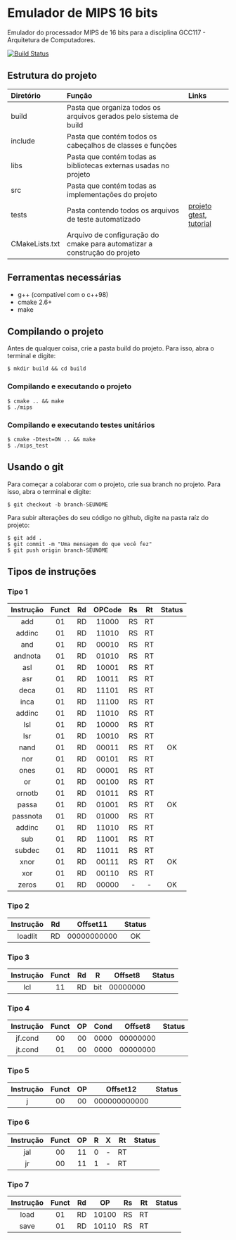 # Emulador de MIPS 16 bits
Emulador do processador MIPS de 16 bits para a disciplina GCC117 - Arquitetura de Computadores.

[![Build Status](https://travis-ci.org/mathnogueira/mips.svg?branch=master)](https://travis-ci.org/mathnogueira/mips)

## Estrutura do projeto

| Diretório		| Função																| Links		|
| :-----------  |:--------------------------------------------------------------------- | :-------- |
| build			| Pasta que organiza todos os arquivos gerados pelo sistema de build    |           |
| include 		| Pasta que contém todos os cabeçalhos de classes e funções				|			|
| libs			| Pasta que contém todas as bibliotecas externas usadas no projeto		|			|
| src			| Pasta que contém todas as implementações do projeto					|			|
| tests			| Pasta contendo todos os arquivos de teste automatizado				| [projeto gtest](https://github.com/google/googletest),  [tutorial](http://www.ibm.com/developerworks/aix/library/au-googletestingframework.html) |
| CMakeLists.txt| Arquivo de configuração do cmake para automatizar a construção do projeto|        |

## Ferramentas necessárias
* g++ (compatível com o c++98)
* cmake 2.6+
* make

## Compilando o projeto

Antes de qualquer coisa, crie a pasta build do projeto. Para isso, abra o terminal
e digite:
```shell
$ mkdir build && cd build
```

### Compilando e executando o projeto
```shell
$ cmake .. && make
$ ./mips
```

### Compilando e executando testes unitários
```shell
$ cmake -Dtest=ON .. && make
$ ./mips_test
```

## Usando o git

Para começar a colaborar com o projeto, crie sua branch no projeto. Para isso, abra o terminal
e digite:

```shell
$ git checkout -b branch-SEUNOME
```

Para subir alterações do seu código no github, digite na pasta raíz do projeto:

```shell
$ git add .
$ git commit -m "Uma mensagem do que você fez"
$ git push origin branch-SEUNOME
```

## Tipos de instruções

### Tipo 1
| Instrução | Funct | Rd | OPCode | Rs | Rt | Status |
|:---------:|:-----:|:--:|:------:|:--:|:--:|:------:|
| add       | 01    | RD | 11000  | RS | RT |        |
| addinc    | 01    | RD | 11010  | RS | RT |        |
| and       | 01    | RD | 00010  | RS | RT |        |
| andnota   | 01    | RD | 01010  | RS | RT |        |
| asl       | 01    | RD | 10001  | RS | RT |        |
| asr       | 01    | RD | 10011  | RS | RT |        |
| deca      | 01    | RD | 11101  | RS | RT |        |
| inca      | 01    | RD | 11100  | RS | RT |        |
| addinc    | 01    | RD | 11010  | RS | RT |        |
| lsl       | 01    | RD | 10000  | RS | RT |        |
| lsr       | 01    | RD | 10010  | RS | RT |        |
| nand      | 01    | RD | 00011  | RS | RT |   OK   |
| nor       | 01    | RD | 00101  | RS | RT |        |
| ones      | 01    | RD | 00001  | RS | RT |        |
| or        | 01    | RD | 00100  | RS | RT |        |
| ornotb    | 01    | RD | 01011  | RS | RT |        |
| passa     | 01    | RD | 01001  | RS | RT |   OK   |
| passnota  | 01    | RD | 01000  | RS | RT |        |
| addinc    | 01    | RD | 11010  | RS | RT |        |
| sub       | 01    | RD | 11001  | RS | RT |        |
| subdec    | 01    | RD | 11011  | RS | RT |        |
| xnor      | 01    | RD | 00111  | RS | RT |   OK   |
| xor       | 01    | RD | 00110  | RS | RT |        |
| zeros     | 01    | RD | 00000  | -  | -  |   OK   |

### Tipo 2
| Instrução | Rd | Offset11     | Status |
|:---------:|:--:|:------------:|:------:|
| loadlit   | RD | 00000000000  |   OK   |

### Tipo 3
| Instrução | Funct | Rd | R   | Offset8  | Status |
|:---------:|:-----:|:--:|:---:|:--------:|:------:|
| lcl       | 11    | RD | bit | 00000000 |        |

### Tipo 4
| Instrução | Funct | OP | Cond   | Offset8  | Status |
|:---------:|:-----:|:--:|:------:|:--------:|:------:|
| jf.cond   | 00    | 00 | 0000   | 00000000 |        |
| jt.cond   | 01    | 00 | 0000   | 00000000 |        |

### Tipo 5
| Instrução | Funct | OP | Offset12      | Status |
|:---------:|:-----:|:--:|:-------------:|:------:|
| j         | 00    | 00 | 000000000000  |        |

### Tipo 6
| Instrução | Funct | OP | R | X | Rt | Status |
|:---------:|:-----:|:--:|:-:|:-:|:--:|:------:|
| jal       | 00    | 11 | 0 | - | RT |        |
| jr        | 00    | 11 | 1 | - | RT |        |

### Tipo 7
| Instrução | Funct | Rd | OP    | Rs | Rt | Status |
|:---------:|:-----:|:--:|:-----:|:--:|:--:|:------:|
| load      | 01    | RD | 10100 | RS | RT |        |
| save      | 01    | RD | 10110 | RS | RT |        |
